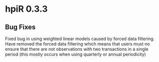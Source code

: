 # hpiR 0.3.3

## Bug Fixes

Fixed bug in using weighted linear models caused by forced data filtering.  Have removed the forced data filtering which means that users must no ensure that there are not observations with two transactions in a single period (this mostly occurs when using quarterly or annual periodicity)

